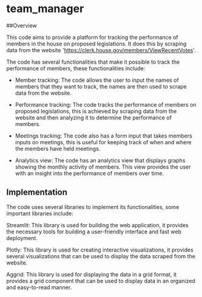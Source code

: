 # team_manager

##Overview

This code aims to provide a platform for tracking the performance of members in the house on proposed legislations. 
It does this by scraping data from the website 'https://clerk.house.gov/members/ViewRecentVotes'. 

The code has several functionalities that make it possible to track the performance of members, these functionalities include:

- Member tracking: The code allows the user to input the names of members that they want to track, the names are then used to scrape data from the website.

- Performance tracking: The code tracks the performance of members on proposed legislations, this is achieved by scraping data from the website and then analyzing it to determine the performance of members.

- Meetings tracking: The code also has a form input that takes members inputs on meetings, this is useful for keeping track of when and where the members have held meetings.

- Analytics view: The code has an analytics view that displays graphs showing the monthly activity of members. This view provides the user with an insight into the performance of members over time.


## Implementation
The code uses several libraries to implement its functionalities, some important libraries include:

Streamlit: This library is used for building the web application, it provides the necessary tools for building a user-friendly interface and fast web deployment.

Plotly: This library is used for creating interactive visualizations, it provides several visualizations that can be used to display the data scraped from the website.

Aggrid: This library is used for displaying the data in a grid format, it provides a grid component that can be used to display data in an organized and easy-to-read manner.

